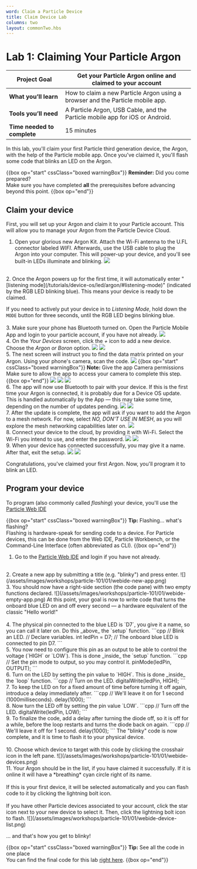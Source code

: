 ```yaml
---
word: Claim a Particle Device
title: Claim Device Lab
columns: two
layout: commonTwo.hbs
---
```


# Lab 1: Claiming Your Particle Argon

| **Project Goal**            | Get your Particle Argon online and claimed to your account                     |
| --------------------------- | --------------------------------------------------------------------------------- |
| **What you’ll learn**       | How to claim a new Particle Argon using a browser and the Particle mobile app. |
| **Tools you’ll need**       | A Particle Argon, USB Cable, and the Particle mobile app for iOS or Android.                |
| **Time needed to complete** | 15 minutes                                                                        |

In this lab, you'll claim your first Particle third generation device, the Argon, with the help of the Particle mobile app. Once you've claimed it, you'll flash some code that blinks an LED on the Argon.

{{box op="start" cssClass="boxed warningBox"}}
**Reminder:** Did you come prepared?</br>
Make sure you have completed **all** the prerequisites before advancing beyond this point.
{{box op="end"}}

## Claim your device

First, you will set up your Argon and claim it to your Particle account. This will allow you to manage your Argon from the Particle Device Cloud. 

1. Open your glorious new Argon Kit. Attach the Wi-Fi antenna to the U.FL connector labeled _WIFI_. Afterwards, use the USB cable to plug the Argon into your computer. This will power-up your device, and you'll see built-in LEDs illuminate and blinking.
![](/assets/images/workshops/particle-101/01/Argon-plugged-in.JPG)
<br />
2. Once the Argon powers up for the first time, it will automatically enter "[listening mode](/tutorials/device-os/led/argon/#listening-mode)" (indicated by the RGB LED blinking blue). This means your device is ready to be claimed.

  If you need to actively put your device in to *Listening Mode*, hold down the `MODE` button for three seconds, until the RGB LED begins blinking blue.
<br /><br />
3. Make sure your phone has Bluetooth turned on. Open the Particle Mobile App and login to your particle account, if you have not already.
![](/assets/images/workshops/particle-101/01/app-login-filled.png)
<br />
4.  On the *Your Devices* screen, click the *+* icon to add a new device. Choose the *Argon or Boron* option.
![](/assets/images/workshops/particle-101/01/app-your-devices-empty.png)
![](/assets/images/workshops/particle-101/01/app-add-device.png)
<br />
5.  The next screen will instruct you to find the data matrix printed on your Argon. Using your phone's camera, scan the code. 
![](/assets/images/workshops/particle-101/01/app-argon-scan-sticker.png)
{{box op="start" cssClass="boxed warningBox"}}
**Note:** Give the app Camera permissions<br/>
Make sure to allow the app to access your camera to complete this step.
{{box op="end"}}
![](/assets/images/workshops/particle-101/01/app-argon-scan-sticker2.png)
![](/assets/images/workshops/particle-101/01/app-argon-get-ready.png)
![](/assets/images/workshops/particle-101/01/app-argon-paired.png)
<br />
6. The app will now use Bluetooth to pair with your device. If this is the first time your Argon is connected, it is probably due for a Device OS update. This is handled automatically by the App — this may take some time, depending on the number of updates pending.
![](/assets/images/workshops/particle-101/01/app-update-device-os.png)
![](/assets/images/workshops/particle-101/01/app-updating-device-os.jpg)
<br />
7. After the update is complete, the <!--Argon will return to listening mode (blinking blue) and the-->app will ask if you want to add the Argon to a mesh network. For now, select *NO, DON'T USE IN MESH*, as you will explore the mesh networking capabilities later on.
![](/assets/images/workshops/particle-101/01/app-argon-use-in-mesh.png)
<br />
8. Connect your device to the cloud, by providing it with Wi-Fi. Select the Wi-Fi you intend to use, and enter the password.
![](/assets/images/workshops/particle-101/01/app-argon-choose-wifi.png)
![](/assets/images/workshops/particle-101/01/app-argon-connecting-to-cloud.png)
<br />
9. When your device has connected successfully, you may give it a name. After that, exit the setup.
![](/assets/images/workshops/particle-101/01/app-argon-give-name.png)
![](/assets/images/workshops/particle-101/01/app-lets-get-building.png)

Congratulations, you've claimed your first Argon. Now, you'll program it to blink an LED.

## Program your device

To program (also commonly called *flashing*) your device, you'll use the [Particle Web IDE](https://build.particle.io/build/)


{{box op="start" cssClass="boxed warningBox"}}
**Tip:** Flashing... what's flashing?<br/>
Flashing is hardware-speak for sending code to a device. For Particle devices, this can be done from the Web IDE, Particle Workbench, or the Command-Line Interface (often abbreviated as CLI).
{{box op="end"}}

1. Go to the [Particle Web IDE](https://build.particle.io/build/) and login if you have not already.
<br />
2. Create a new app by submitting a title (e.g. "blinky") and press enter.
![](/assets/images/workshops/particle-101/01/webide-new-app.png)
<br />
3. You should now have a right-side section (the code pane) with two empty functions declared.
![](/assets/images/workshops/particle-101/01/webide-empty-app.png)
At this point, your goal is now to write code that turns the onboard blue LED on and off every second — a hardware equivalent of the classic "Hello world!"
<br /><br />
4. The physical pin connected to the blue LED is `D7`, you give it a name, so you can call it later on. Do this _above_ the `setup` function.
```cpp
// Blink an LED.
// Declare variables.
int ledPin = D7; // The onboard blue LED is connected to pin D7.
```
<br />
5. You now need to configure this pin as an output to be able to control the voltage (`HIGH` or `LOW`). This is done _inside_ the `setup` function.
```cpp
// Set the pin mode to output, so you may control it.
pinMode(ledPin, OUTPUT);
```
<br />
6. Turn on the LED by setting the pin value to `HIGH`. This is done _inside_ the `loop` function.
```cpp
// Turn on the LED.
digitalWrite(ledPin, HIGH);
```
<br />
7. To keep the LED on for a fixed amount of time before turning it off again, introduce a delay immediately after.
```cpp
// We'll leave it on for 1 second (1000milliseconds).
delay(1000);
```
<br />
8. Now turn the LED off by setting the pin value `LOW`.
```cpp
// Turn off the LED.
digitalWrite(ledPin, LOW);
```
<br />
9. To finalize the code, add a delay after turning the diode off, so it is off for a while, before the loop restarts and turns the diode back on again.
```cpp
// We'll leave it off for 1 second.
delay(1000);
```
The "blinky" code is now complete, and it is time to flash it to your physical device.
<br />
<br />
10. Choose which device to target with this code by clicking the crosshair icon in the left pane.
![](/assets/images/workshops/particle-101/01/webide-devices.png)
<br />
11. Your Argon should be in the list, if you have claimed it successfully. If it is online it will have a *breathing* cyan circle right of its name.
<br /><br />
If this is your first device, it will be selected automatically and you can flash code to it by clicking the lightning bolt icon.
<br /><br />
If you have other Particle devices associated to your account, click the star icon next to your new device to select it. Then, click the lightning bolt icon to flash.
    ![](/assets/images/workshops/particle-101/01/webide-device-list.png)

... and that's how you get to blinky!

{{box op="start" cssClass="boxed warningBox"}}
**Tip:** See all the code in one place<br />
You can find the final code for this lab [right here](https://go.particle.io/shared_apps/5bfefd038bf964af88000409).
{{box op="end"}}